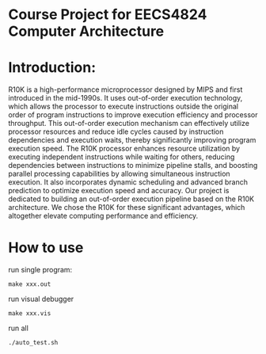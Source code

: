# Course Project for EECS4824 Computer Architecture


# Introduction:


R10K is a high-performance microprocessor designed by MIPS and first introduced in the mid-1990s. It uses out-of-order execution technology, which allows the processor to execute instructions outside the original order of program instructions to improve execution efficiency and processor throughput. This out-of-order execution mechanism can effectively utilize processor resources and reduce idle cycles caused by instruction dependencies and execution waits, thereby significantly improving program execution speed.
The R10K processor enhances resource utilization by executing independent instructions while waiting for others, reducing dependencies between instructions to minimize pipeline stalls, and boosting parallel processing capabilities by allowing simultaneous instruction execution. It also incorporates dynamic scheduling and advanced branch prediction to optimize execution speed and accuracy. Our project is dedicated to building an out-of-order execution pipeline based on the R10K architecture. We chose the R10K for these significant advantages, which altogether elevate computing performance and efficiency.



# How to use

run single program:

```shell
make xxx.out
```

run visual debugger

```shell
make xxx.vis
```

run all
```shell
./auto_test.sh
```
